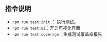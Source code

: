 ## 指令说明

- `npm run test:init` ： 执行测试。
- `npm run test:ui`：开启可视化界面
- `npm run test:coverage`：生成测试覆盖率报告
